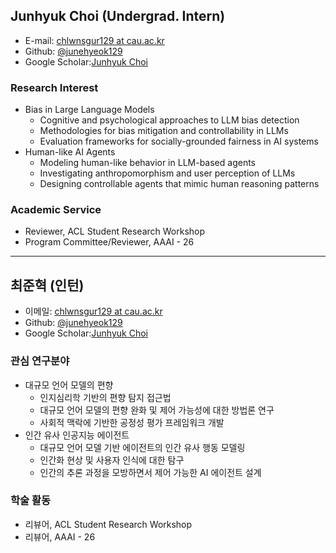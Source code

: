 ## Junhyuk Choi (Undergrad. Intern)

- E-mail: [chlwnsgur129 at cau.ac.kr](mailto:chlwnsgur129_at_cau.ac.kr)
- Github: [@junehyeok129](https://github.com/junehyeok129)
- Google Scholar:[Junhyuk Choi](https://scholar.google.co.kr/citations?user=8MliZn4AAAAJ&hl) 

### Research Interest

- Bias in Large Language Models
    - Cognitive and psychological approaches to LLM bias detection
    - Methodologies for bias mitigation and controllability in LLMs
    - Evaluation frameworks for socially-grounded fairness in AI systems
- Human-like AI Agents
    - Modeling human-like behavior in LLM-based agents
    - Investigating anthropomorphism and user perception of LLMs
    - Designing controllable agents that mimic human reasoning patterns

### Academic Service
- Reviewer, ACL Student Research Workshop
- Program Committee/Reviewer, AAAI - 26
---
## 최준혁 (인턴)

- 이메일: [chlwnsgur129 at cau.ac.kr](mailto:chlwnsgur129_at_cau.ac.kr)
- Github: [@junehyeok129](https://github.com/junehyeok129)
- Google Scholar:[Junhyuk Choi](https://scholar.google.co.kr/citations?user=8MliZn4AAAAJ&hl) 

### 관심 연구분야

- 대규모 언어 모델의 편향
    - 인지심리학 기반의 편향 탐지 접근법
    - 대규모 언어 모델의 편향 완화 및 제어 가능성에 대한 방법론 연구
    - 사회적 맥락에 기반한 공정성 평가 프레임워크 개발
- 인간 유사 인공지능 에이전트
    - 대규모 언어 모델 기반 에이전트의 인간 유사 행동 모델링
    - 인간화 현상 및 사용자 인식에 대한 탐구
    - 인간의 추론 과정을 모방하면서 제어 가능한 AI 에이전트 설계
    
### 학술 활동
- 리뷰어, ACL Student Research Workshop
- 리뷰어, AAAI - 26    